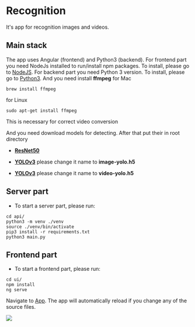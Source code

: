 # Recognition
It's app for recognition images and videos.

## Main stack
The app uses Angular (frontend) and Python3 (backend). For frontend part you need NodeJs installed to run/install npm packages. To install, please go to [NodeJS](https://nodejs.org/en/). For backend part you need Python 3 version. To install, please go to [Python3](https://www.python.org/). And you need install **ffmpeg**
for Mac
```
brew install ffmpeg
```
for Linux
```
sudo apt-get install ffmpeg
```
This is necessary for correct video conversion

And you need download models for detecting. After that put their in root directory

- **[ResNet50](https://github.com/OlafenwaMoses/ImageAI/releases/download/1.0/resnet50_weights_tf_dim_ordering_tf_kernels.h5)**

- **[YOLOv3](https://github.com/OlafenwaMoses/ImageAI/releases/download/1.0/yolo.h5)**
please change it name to **image-yolo.h5**

- **[YOLOv3](https://github.com/OlafenwaMoses/ImageAI/releases/download/1.0/yolo.h5)**
please change it name to **video-yolo.h5**

## Server part
- To start a server part, please run:
```
cd api/
python3 -m venv ./venv
source ./venv/bin/activate
pip3 install -r requirements.txt 
python3 main.py
```

## Frontend part
- To start a frontend part, please run:
```
cd ui/
npm install
ng serve
```
Navigate to [App](http://localhost:4200/). The app will automatically reload if you change any of the source files.

![](demo.gif)

